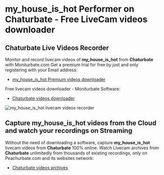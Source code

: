 # my_house_is_hot Performer on Chaturbate - Free LiveCam videos downloader

## Chaturbate Live Videos Recorder

Monitor and record livecam videos of **my_house_is_hot** from **Chaturbate** with Moniturbate.com
Get a premium trial for free by just and only registering with your Email address:
* [my_house_is_hot Premium videos downloader](https://moniturbate.com/request-demo-licence-key.html)

Free livecam videos downloader - Moniturbate Software:
* [Chaturbate videos downloader](https://moniturbate.com/moniturbate-download-software.html)

![my_house_is_hot livecam videos recorder](https://peachurnet.com/templates/moniturbate-software.png)


## Capture my_house_is_hot videos from the Cloud and watch your recordings on Streaming

Without the need of downloading a software, capture **my_house_is_hot** livecam videos from **Chaturbate** 100% online.
Watch Livecam archives from **Chaturbate** unlimitedly from thousands of existing recordings, only on Peachurbate.com and its websites network:
* [Chaturbate videos archives](https://peachurnet.com/)